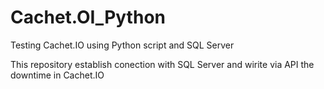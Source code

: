 # Cachet.OI_Python
Testing Cachet.IO using Python script  and SQL Server

This repository establish conection with SQL Server and wirite via API the downtime in Cachet.IO
